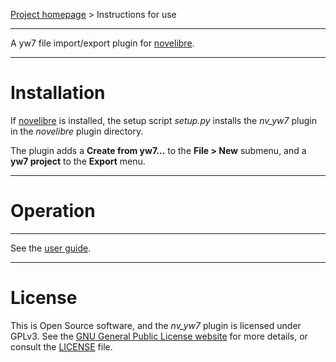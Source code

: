 [Project homepage](https://github.com/peter88213/nv_yw7) > Instructions for use

--- 

A yw7 file import/export plugin for [novelibre](https://github.com/peter88213/novelibre/). 

---

# Installation

If [novelibre](https://github.com/peter88213/novelibre/) is installed, the setup script *setup.py* installs the *nv_yw7* plugin in the *novelibre* plugin directory.


The plugin adds a **Create from yw7...** to the **File > New** submenu,
and a **yw7 project** to the **Export** menu.

---

# Operation

---

See the [user guide](https://peter88213.github.io/nv_yw7/help/).

---

# License

This is Open Source software, and the *nv_yw7* plugin is licensed under GPLv3. See the
[GNU General Public License website](https://www.gnu.org/licenses/gpl-3.0.en.html) for more
details, or consult the [LICENSE](https://github.com/peter88213/nv_yw7/blob/main/LICENSE) file.
